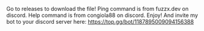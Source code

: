 Go to releases to download the file!
Ping command is from fuzzx.dev on discord.
Help command is from congiola88 on discord.
Enjoy! And invite my bot to your discord server here: https://top.gg/bot/1187895009094156388

